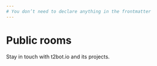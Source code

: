 ```yaml
---
# You don’t need to declare anything in the frontmatter
---
```


# Public rooms

Stay in touch with t2bot.io and its projects.
